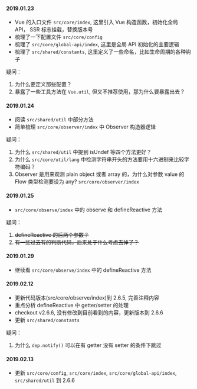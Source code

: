 #### 2019.01.23

- Vue 的入口文件 `src/core/index`, 这里引入 Vue 构造函数，初始化全局 API， SSR 标志挂载，替换版本号
- 梳理了一下配置文件 `src/core/config`
- 梳理了 `src/core/global-api/index`, 这里是全局 API 初始化的主要逻辑
- 梳理了 `src/shared/constants`, 这里定义了一些命名，比如生命周期的各种钩子

疑问：

1. 为什么要定义那些配置？
2. 暴露了一些工具方法在 `Vue.util`, 但又不推荐使用，那为什么要暴露出去？

#### 2019.01.24

- 阅读 `src/shared/util` 中部分方法
- 简单梳理 `src/core/observer/index` 中 Observer 构造器逻辑

疑问：

1. 为什么 `src/shared/util` 中提到 isUndef 等四个方法更好？
2. 为什么 `src/core/util/lang` 中检测字符串开头的方法要用十六进制来比较字符编码？
3. Observer 是用来观测 plain object 或者 array 的，为什么对参数 value 的 Flow 类型检测要设为 any? `src/core/observer/index`

#### 2019.01.25

- `src/core/observe/index` 中的 observe 和 defineReactive 方法

疑问：

1. ~~defineReactive 的后两个参数？~~
2. ~~有一些过去有的判断代码，后来处于什么考虑去掉了？~~

#### 2019.01.29

- 继续看 `src/core/observe/index` 中的 defineReactive 方法

#### 2019.02.12

- 更新代码版本(src/core/observe/index)到 2.6.5, 完善注释内容
- 重点分析 defineReactive 中 getter/setter 的处理
- checkout v2.6.6, 没有修改到目前看到的内容，更新版本到 2.6.6
- 更新 `src/shared/constants`

疑问：

1. 为什么 `dep.notify()` 可以在有 getter 没有 setter 的条件下跳过

#### 2019.02.13

- 更新 `src/core/config`, `src/core/index`, `src/core/global-api/index`, `src/shared/util` 到 2.6.6
